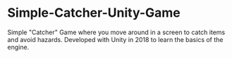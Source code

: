 # Simple-Catcher-Unity-Game
Simple "Catcher" Game where you move around in a screen to catch items and avoid hazards.
Developed with Unity in 2018 to learn the basics of the engine.
